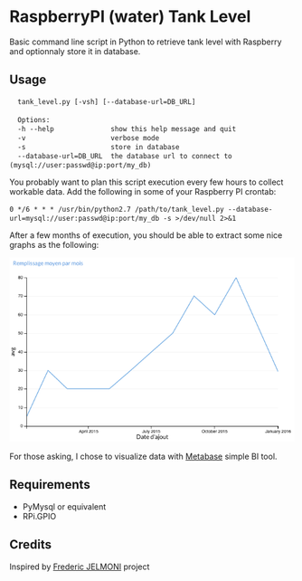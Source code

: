 # RaspberryPI (water) Tank Level

Basic command line script in Python to retrieve tank level with Raspberry and optionnaly store it in database.

## Usage

```
  tank_level.py [-vsh] [--database-url=DB_URL]
  
  Options:
  -h --help              show this help message and quit
  -v                     verbose mode
  -s                     store in database
  --database-url=DB_URL  the database url to connect to (mysql://user:passwd@ip:port/my_db)
```

You probably want to plan this script execution every few hours to collect workable data.
Add the following in some of your Raspberry PI crontab:

```
0 */6 * * * /usr/bin/python2.7 /path/to/tank_level.py --database-url=mysql://user:passwd@ip:port/my_db -s >/dev/null 2>&1
```

After a few months of execution, you should be able to extract some nice graphs as the following:

![Raspberry tank level graph visualization](https://raw.githubusercontent.com/bobey/raspberry-tank-level/master/assets/tank_level_raspberry.png)

For those asking, I chose to visualize data with [Metabase](http://www.metabase.com/) simple BI tool.

## Requirements

- PyMysql or equivalent
- RPi.GPIO

## Credits

Inspired by [Frederic JELMONI](http://www.fred-j.org/?p=364) project
